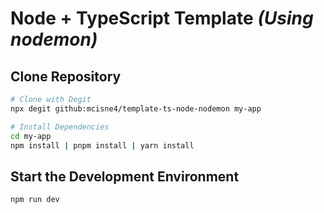 # Node + TypeScript Template _(Using nodemon)_

## Clone Repository

```bash
# Clone with Degit
npx degit github:mcisne4/template-ts-node-nodemon my-app

# Install Dependencies
cd my-app
npm install | pnpm install | yarn install
```

## Start the Development Environment

```bash
npm run dev
```
